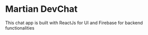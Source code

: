# Martian DevChat

This chat app is built with ReactJs for UI and Firebase for backend functionalities
